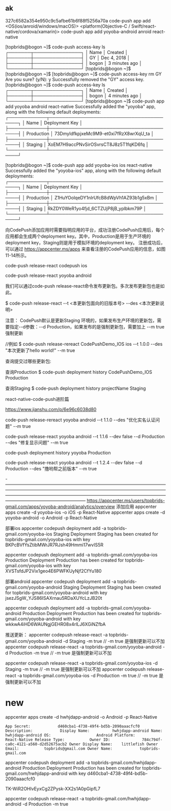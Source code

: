 ## ak
327c6582a354e950c9c5afbe61b6f88f5256a70a
code-push app add <Your APP Name> <OS(ios/anroid/windows/macOS)> <platform(Objective-C / Swift/react-native/cordova/xamarin)>
code-push app add yoyoba-android anroid  react-native



[topbrids@bogon ~]$ code-push access-key ls
┌───────┬───────────────┐
│ Name  │ Created       │
├───────┼───────────────┤
│ GY    │ Dec 4, 2018   │
├───────┼───────────────┤
│ bogon │ 3 minutes ago │
└───────┴───────────────┘
[topbrids@bogon ~]$ 
[topbrids@bogon ~]$ 
[topbrids@bogon ~]$ code-push access-key rm GY
Are you sure? (y/N): y
Successfully removed the "GY" access key.
[topbrids@bogon ~]$ code-push access-key ls
┌───────┬───────────────┐
│ Name  │ Created       │
├───────┼───────────────┤
│ bogon │ 4 minutes ago │
└───────┴───────────────┘
[topbrids@bogon ~]$ code-push app add yoyoba android react-native
Successfully added the "yoyoba" app, along with the following default deployments:
┌────────────┬────────────────────────────────────────┐
│ Name       │ Deployment Key                         │
├────────────┼────────────────────────────────────────┤
│ Production │ 73DmyIdfkpjxeMc9M9-et0xi7fRzX8wrXqU_ta │
├────────────┼────────────────────────────────────────┤
│ Staging    │ XoEM7H9accPNvSirOSvrsCT8J8z5T1fqKD6fq  │
└────────────┴────────────────────────────────────────┘

[topbrids@bogon ~]$ code-push app add yoyoba-ios ios react-native
Successfully added the "yoyoba-ios" app, along with the following default deployments:
┌────────────┬────────────────────────────────────────┐
│ Name       │ Deployment Key                         │
├────────────┼────────────────────────────────────────┤
│ Production │ Z1HuYOolqeDY1nIrUfcB8dWpVh1AZ93b1g5xBm │
├────────────┼────────────────────────────────────────┤
│ Staging    │ RkZDY0WeR1yo4fjd_6CTZUjP8jB_yplbkm79P  │
└────────────┴────────────────────────────────────────┘

向CodePush添加应用时需要指明应用的平台，成功注册CodePush应用后，每个应用都会生成两个deployment key。其中，Production是用于生产环境的deployment key，Staging则是用于模拟环境的deployment key。
注册成功后，可以通过
https://appcenter.ms/apps 
来查看注册的CodePush应用的信息，如图11-14所示。


code-push release-react codepush ios

code-push release-react yoyoba android


我们可以通过code-push release-react命令发布更新包。多次发布更新包也是如此。

$ code-push release-react <Appname> <Platform> --t <本更新包面向的旧版本号> --des <本次更新说明>

注意： CodePush默认是更新Staging 环境的，如果发布生产环境的更新包，需要指定--d参数：--d Production，如果发布的是强制更新包，需要加上 --m true强制更新

//例如
$ code-push release-rereact CodePushDemo_IOS ios --t 1.0.0 --des "本次更新了hello world!" --m true


查询提交过哪些更新包:

 查询Production
 $ code-push deployment history CodePushDemo_IOS Production
 
 查询Staging
 $ code-push deployment history projectName Staging

react-native-code-push进阶篇

https://www.jianshu.com/p/6e96c6038d80

code-push release-rereact yoyoba android --t 1.1.0 --des "优化实名认证问题" --m true


code-push release-react yoyoba android  --t 1.1.6 --dev false --d Production --des "修复显示问题" --m true

code-push deployment history yoyoba Production

code-push release-react yoyoba android  --t 1.2.4 --dev false --d Production --des "撸哟帮之前版本" --m true

-——————————————————————————————————————————————————————————————————————————————————————————————————————————————————————————————
https://appcenter.ms/users/topbrids-gmail.com/apps/yoyoba-android/analytics/overview
添加应用
appcenter apps create -d yoyoba-ios -o iOS -p React-Native
appcenter apps create -d yoyoba-android -o Android -p React-Native


部署ios
appcenter codepush deployment add -a topbrids-gmail.com/yoyoba-ios Staging
Deployment Staging has been created for topbrids-gmail.com/yoyoba-ios with key BKPcBVfYsZtibMWrJR7RJsh49Hmmi17wvIS5R

appcenter codepush deployment add -a topbrids-gmail.com/yoyoba-ios Production
Deployment Production has been created for topbrids-gmail.com/yoyoba-ios with key XVSTsfdJP2Vix1geo4E6PWFKUyNjf2CfYu180

部署android
appcenter codepush deployment add -a topbrids-gmail.com/yoyoba-android Staging
Deployment Staging has been created for topbrids-gmail.com/yoyoba-android with key jsezJSgW_YJS86ISAXrnau5RDaXUYcLzJB20t

appcenter codepush deployment add -a topbrids-gmail.com/yoyoba-android Production
Deployment Production has been created for topbrids-gmail.com/yoyoba-android with key wkkwA4iHD6WAUNgjGEHR08x4rlLJ6XGiNZfbA

推送更新：
appcenter codepush release-react -a topbrids-gmail.com/yoyoba-android -d Staging -m true  // -m true 是强制更新可以不加
appcenter codepush release-react -a topbrids-gmail.com/yoyoba-android -d Production -m true  // -m true 是强制更新可以不加

appcenter codepush release-react -a topbrids-gmail.com/yoyoba-ios -d Staging -m true  // -m true 是强制更新可以不加
appcenter codepush release-react -a topbrids-gmail.com/yoyoba-ios -d Production -m true  // -m true 是强制更新可以不加


# new

appcenter apps create -d hwhjdapp-android -o Android -p React-Native


`App Secret:            d460cba1-4738-49f4-bd5b-2090aaacfcf0
Description:           
Display Name:          hwhjdapp-android
Name:                  hwhjdapp-android
OS:                    Android
Platform:              React-Native
Release Type:          
Owner ID:              784c794f-ca0c-4121-a560-d2d52675acb2
Owner Display Name:    littlefish
Owner Email:           topbrids@gmail.com
Owner Name:            topbrids-gmail.com`


appcenter codepush deployment add -a topbrids-gmail.com/hwhjdapp-android Production
Deployment Production has been created for topbrids-gmail.com/hwhjdapp-android with key d460cba1-4738-49f4-bd5b-2090aaacfcf0


TK-WiR2OHlvEyxCg2ZPysk-XX2s1A0pGipfL7


appcenter codepush release-react -a topbrids-gmail.com/hwhjdapp-android -d Production -m true